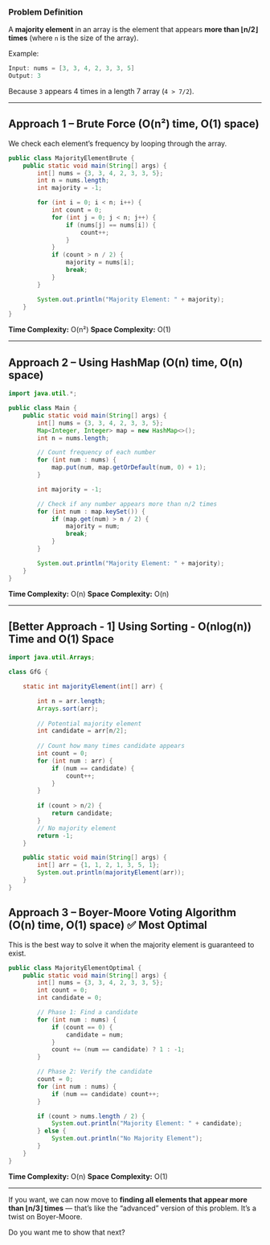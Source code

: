 ### **Problem Definition**

A **majority element** in an array is the element that appears **more than ⌊n/2⌋ times** (where `n` is the size of the array).

Example:

```java
Input: nums = [3, 3, 4, 2, 3, 3, 5]
Output: 3
```

Because `3` appears 4 times in a length 7 array (`4 > 7/2`).

---

## **Approach 1 – Brute Force (O(n²) time, O(1) space)**

We check each element’s frequency by looping through the array.

```java
public class MajorityElementBrute {
    public static void main(String[] args) {
        int[] nums = {3, 3, 4, 2, 3, 3, 5};
        int n = nums.length;
        int majority = -1;

        for (int i = 0; i < n; i++) {
            int count = 0;
            for (int j = 0; j < n; j++) {
                if (nums[j] == nums[i]) {
                    count++;
                }
            }
            if (count > n / 2) {
                majority = nums[i];
                break;
            }
        }

        System.out.println("Majority Element: " + majority);
    }
}
```

**Time Complexity:** O(n²)
**Space Complexity:** O(1)

---

## **Approach 2 – Using HashMap (O(n) time, O(n) space)**

```java
import java.util.*;

public class Main {
    public static void main(String[] args) {
        int[] nums = {3, 3, 4, 2, 3, 3, 5};
        Map<Integer, Integer> map = new HashMap<>();
        int n = nums.length;

        // Count frequency of each number
        for (int num : nums) {
            map.put(num, map.getOrDefault(num, 0) + 1);
        }

        int majority = -1;

        // Check if any number appears more than n/2 times
        for (int num : map.keySet()) {
            if (map.get(num) > n / 2) {
                majority = num;
                break;
            }
        }

        System.out.println("Majority Element: " + majority);
    }
}

```

**Time Complexity:** O(n)
**Space Complexity:** O(n)

---
## [Better Approach - 1] Using Sorting - O(nlog(n)) Time and O(1) Space

```java
import java.util.Arrays;

class GfG {

    static int majorityElement(int[] arr) {

        int n = arr.length;
        Arrays.sort(arr);
        
        // Potential majority element
        int candidate = arr[n/2];  
        
        // Count how many times candidate appears
        int count = 0;
        for (int num : arr) {
            if (num == candidate) {
                count++;
            }
        }
    
        if (count > n/2) {
            return candidate;
        }
        // No majority element
        return -1;  
    }

    public static void main(String[] args) {
        int[] arr = {1, 1, 2, 1, 3, 5, 1};
        System.out.println(majorityElement(arr));
    }
}
```
## **Approach 3 – Boyer-Moore Voting Algorithm (O(n) time, O(1) space)** ✅ **Most Optimal**

This is the best way to solve it when the majority element is guaranteed to exist.

```java
public class MajorityElementOptimal {
    public static void main(String[] args) {
        int[] nums = {3, 3, 4, 2, 3, 3, 5};
        int count = 0;
        int candidate = 0;

        // Phase 1: Find a candidate
        for (int num : nums) {
            if (count == 0) {
                candidate = num;
            }
            count += (num == candidate) ? 1 : -1;
        }

        // Phase 2: Verify the candidate
        count = 0;
        for (int num : nums) {
            if (num == candidate) count++;
        }

        if (count > nums.length / 2) {
            System.out.println("Majority Element: " + candidate);
        } else {
            System.out.println("No Majority Element");
        }
    }
}
```

**Time Complexity:** O(n)
**Space Complexity:** O(1)

---

If you want, we can now move to **finding all elements that appear more than ⌊n/3⌋ times** — that’s like the “advanced” version of this problem.
It’s a twist on Boyer-Moore.

Do you want me to show that next?
